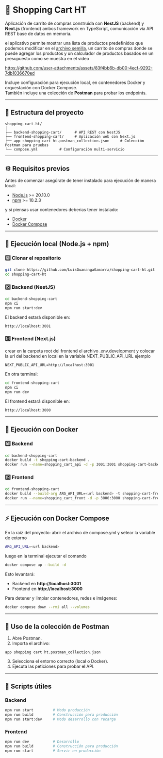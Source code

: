 # 🛒 Shopping Cart HT

Aplicación de carrito de compras construida con **NestJS** (backend) y **Next.js** (frontend) ambos framework en TypeScript, comunicación vía API REST
base de datos en memoria.

el aplicativo permite mostrar una lista de productos predefinidos que podemos modificar en el [archivo semilla](backend-shopping-cart/src/products/mocks/products.mock.ts), un carrito de compras donde se puede agregar los productos
y un calculador de productos basados en un presupuesto como se muestra en el video


https://github.com/user-attachments/assets/83f4bb6b-db00-4ecf-9292-7db1036670ed




Incluye configuración para ejecución local, en contenedores Docker y orquestación con Docker Compose.  
También incluye una colección de **Postman** para probar los endpoints.

---

## 📂 Estructura del proyecto

```
shopping-cart-ht/
│
├── backend-shopping-cart/      # API REST con NestJS
├── frontend-shopping-cart/     # Aplicación web con Next.js
├── app shopping cart ht.postman_collection.json     # Colección Postman para pruebas
└── compose.yml          # Configuración multi-servicio
```

---

## ⚙️ Requisitos previos

Antes de comenzar asegúrate de tener instalado para ejecución de manera local:
- [Node.js](https://nodejs.org/) >= 20.10.0
- [npm](https://www.npmjs.com/) >= 10.2.3

y si piensas usar contenedores deberias tener instalado:
- [Docker](https://www.docker.com/)
- [Docker Compose](https://docs.docker.com/compose/)

---

## 🚀 Ejecución local (Node.js + npm)

### 1️⃣ Clonar el repositorio
```bash
git clone https://github.com/LuisGuanangaGamarra/shopping-cart-ht.git
cd shopping-cart-ht
```

### 2️⃣ Backend (NestJS)
```bash
cd backend-shopping-cart
npm ci
npm run start:dev
```
El backend estará disponible en:
```
http://localhost:3001
```

### 3️⃣ Frontend (Next.js)
crear en la carpeta root del frontend el archivo .env.development
y colocar la url del backend en local en la variable NEXT_PUBLIC_API_URL
ejemplo

```
NEXT_PUBLIC_API_URL=http://localhost:3001
```


En otra terminal:
```bash
cd frontend-shopping-cart
npm ci
npm run dev
```
El frontend estará disponible en:
```
http://localhost:3000
```

---

## 🐳 Ejecución con Docker

### 1️⃣ Backend
```bash
cd backend-shopping-cart
docker build -t shopping-cart-backend .
docker run --name=shopping_cart_api -d -p 3001:3001 shopping-cart-backend
```

### 2️⃣ Frontend
```bash
cd frontend-shopping-cart
docker build --build-arg ARG_API_URL=<url backend> -t shopping-cart-frontend .
docker run --name=shopping_cart_front -d -p 3000:3000 shopping-cart-frontend
```

---

## ⚡ Ejecución con Docker Compose


En la raíz del proyecto:
abrir el archivo de compose.yml y setear la variable de extorno 
```bash
ARG_API_URL=<url backend>
```
luego en la terminal ejecutar el comando
```bash
docker compose up --build -d
```

Esto levantará:
- Backend en **http://localhost:3001**
- Frontend en **http://localhost:3000**

Para detener y limpiar contenedores, redes e imágenes:
```bash
docker compose down --rmi all --volumes
```

---

## 🧪 Uso de la colección de Postman

1. Abre Postman.
2. Importa el archivo:
```
app shopping cart ht.postman_collection.json
```
3. Selecciona el entorno correcto (local o Docker).
4. Ejecuta las peticiones para probar el API.

---

## 📜 Scripts útiles

### Backend
```bash
npm run start         # Modo producción
npm run build         # Construcción para producción
npm run start:dev     # Modo desarrollo con recarga
```

### Frontend
```bash
npm run dev           # Desarrollo
npm run build         # Construcción para producción
npm run start         # Servir en producción
```
